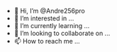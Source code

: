 - 👋 Hi, I’m @Andre256pro
- 👀 I’m interested in ...
- 🌱 I’m currently learning ...
- 💞️ I’m looking to collaborate on ...
- 📫 How to reach me ...

<!---
Andre256pro/Andre256pro is a ✨ special ✨ repository because its `README.md` (this file) appears on your GitHub profile.
You can click the Preview link to take a look at your changes.
--->
